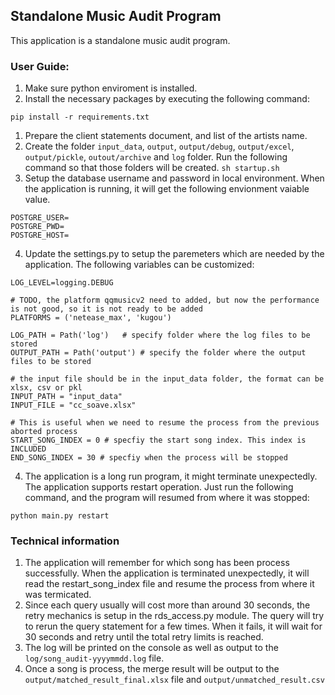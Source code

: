 ##  Standalone Music Audit Program

This application is a standalone music audit program. 



### User Guide: 

1.  Make sure python enviroment is installed. 
1.  Install the necessary packages by executing the following command: 
```
pip install -r requirements.txt
```
1.  Prepare the client statements document, and list of the artists name.
1.  Create the folder `input_data`, `output`, `output/debug`, `output/excel`, `output/pickle`, `outout/archive` and `log` folder. Run the following command so that those folders will be created. `sh startup.sh`
1.  Setup the database username and password in local environment. When the application is running, it will get the following envionment vaiable value. 
```
POSTGRE_USER=
POSTGRE_PWD=
POSTGRE_HOST=
```
4.  Update the settings.py to setup the paremeters which are needed by the application. The following variables can be customized: 
```
LOG_LEVEL=logging.DEBUG

# TODO, the platform qqmusicv2 need to added, but now the performance is not good, so it is not ready to be added
PLATFORMS = ('netease_max', 'kugou')

LOG_PATH = Path('log')   # specify folder where the log files to be stored
OUTPUT_PATH = Path('output') # specify the folder where the output files to be stored

# the input file should be in the input_data folder, the format can be xlsx, csv or pkl
INPUT_PATH = "input_data"
INPUT_FILE = "cc_soave.xlsx"  

# This is useful when we need to resume the process from the previous aborted process 
START_SONG_INDEX = 0 # specfiy the start song index. This index is INCLUDED
END_SONG_INDEX = 30 # specfiy when the process will be stopped

```

4.  The application is a long run program, it might terminate unexpectedly. The application supports restart operation. Just run the following command, and the program will resumed from where it was stopped: 
```
python main.py restart
```

### Technical information

1. The application will remember for  which song has been process successfully. When the application is terminated unexpectedly, it will read the restart_song_index file and resume the process from where it was termicated.  
1. Since each query usually will cost more than around 30 seconds, the retry mechanics is setup in the rds_access.py module. The query will try to rerun the query statement for a few times. When it fails, it will wait for 30 seconds and retry until the total retry limits is reached.
1. The log will be printed on the console as well as output to the `log/song_audit-yyyymmdd.log` file.
1. Once a song is process, the merge result will be output to the `output/matched_result_final.xlsx` file and `output/unmatched_result.csv`
